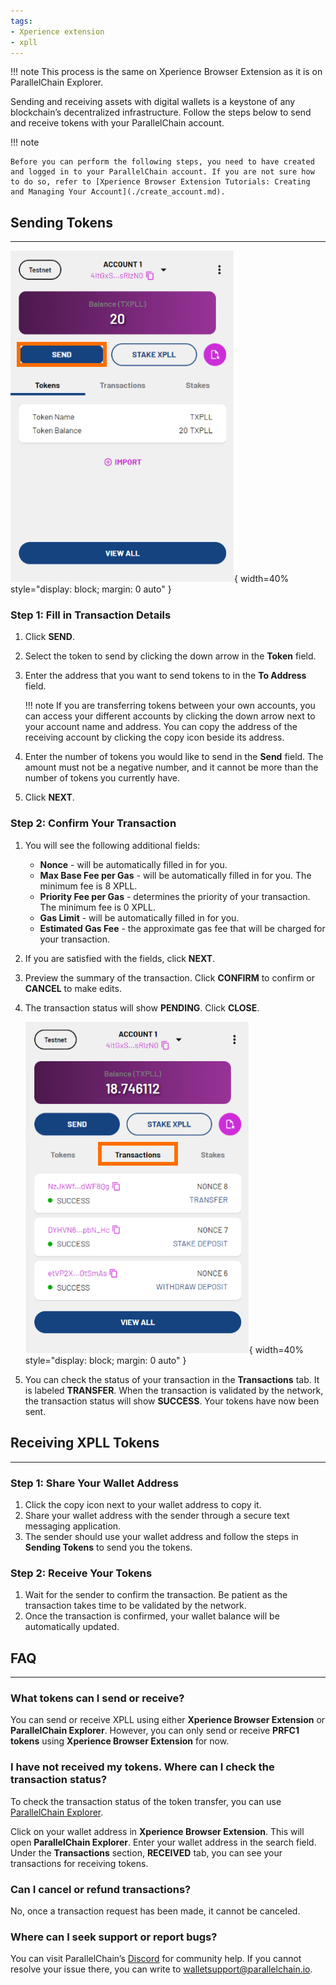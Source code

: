 ```yaml
---
tags:
- Xperience extension
- xpll
---
```

!!! note
    This process is the same on Xperience Browser Extension as it is on ParallelChain Explorer. 

Sending and receiving assets with digital wallets is a keystone of any blockchain’s decentralized infrastructure. Follow the steps below to send and receive tokens with your ParallelChain account.

!!! note

    Before you can perform the following steps, you need to have created and logged in to your ParallelChain account. If you are not sure how to do so, refer to [Xperience Browser Extension Tutorials: Creating and Managing Your Account](./create_account.md). 

## Sending Tokens
---
![check transfer](../../img/tokens/1_Send%20Tokens.svg){ width=40%  style="display: block; margin: 0 auto" } 

### Step 1: Fill in Transaction Details
1. Click **SEND**.
2. Select the token to send by clicking the down arrow in the **Token** field.
3. Enter the address that you want to send tokens to in the **To Address** field.

    !!! note 
        If you are transferring tokens between your own accounts, you can access your different accounts by clicking the down arrow next to your account name and address. You can copy the address of the receiving account by clicking the copy icon beside its address. 
4. Enter the number of tokens you would like to send in the **Send** field. The amount must not be a negative number, and it cannot be more than the number of tokens you currently have.
5. Click **NEXT**.

### Step 2: Confirm Your Transaction
1. You will see the following additional fields:
    - **Nonce** - will be automatically filled in for you.
    - **Max Base Fee per Gas** - will be automatically filled in for you. The minimum fee is 8 XPLL.
    - **Priority Fee per Gas** - determines the priority of your transaction. The minimum fee is 0 XPLL.
    - **Gas Limit** - will be automatically filled in for you.
    - **Estimated Gas Fee** - the approximate gas fee that will be charged for your transaction.
2. If you are satisfied with the fields, click **NEXT**.

3. Preview the summary of the transaction. Click **CONFIRM** to confirm or **CANCEL** to make edits.

4. The transaction status will show **PENDING**. Click **CLOSE**.

    ![check transfer](../../img/tokens/2_Check%20Status%20of%20Transaction.svg){ width=40%  style="display: block; margin: 0 auto" } 

5. You can check the status of your transaction in the **Transactions** tab. It is labeled **TRANSFER**. When the transaction is validated by the network, the transaction status will show **SUCCESS**. Your tokens have now been sent.  

## Receiving XPLL Tokens
---
### Step 1: Share Your Wallet Address
1. Click the copy icon next to your wallet address to copy it.
2. Share your wallet address with the sender through a secure text messaging application.
3. The sender should use your wallet address and follow the steps in **Sending Tokens** to send you the tokens.

### Step 2: Receive Your Tokens
1. Wait for the sender to confirm the transaction. Be patient as the transaction takes time to be validated by the network.
2. Once the transaction is confirmed, your wallet balance will be automatically updated.

## FAQ
---
### What tokens can I send or receive?
You can send or receive XPLL using either **Xperience Browser Extension** or **ParallelChain Explorer**. However, you can only send or receive **PRFC1 tokens** using **Xperience Browser Extension** for now.

### I have not received my tokens. Where can I check the transaction status?
To check the transaction status of the token transfer, you can use [ParallelChain Explorer](https://explorer.parallelchain.io/explorer?network=Mainnet).

Click on your wallet address in **Xperience Browser Extension**. This will open **ParallelChain Explorer**. Enter your wallet address in the search field. Under the **Transactions** section, **RECEIVED** tab, you can see your transactions for receiving tokens. 

### Can I cancel or refund transactions? 

No, once a transaction request has been made, it cannot be canceled. 

### Where can I seek support or report bugs? 

You can visit ParallelChain’s [Discord](https://discord.gg/parallelchainofficial) for community help. If you cannot resolve your issue there, you can write to [walletsupport@parallelchain.io](mailto:walletsupport@parallelchain.io). 